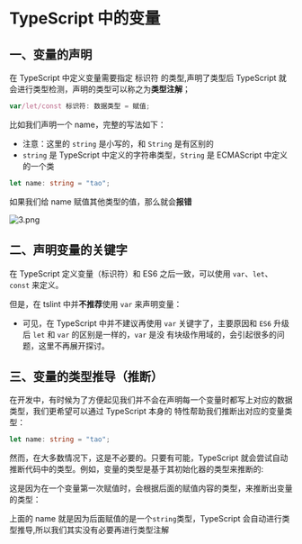 # TypeScript 中的变量

## 一、变量的声明

在 TypeScript 中定义变量需要指定 标识符 的类型,声明了类型后 TypeScript 就会进行类型检测，声明的类型可以称之为**类型注解**；

```ts
var/let/const 标识符: 数据类型 = 赋值;
```

比如我们声明一个 name，完整的写法如下：

- 注意：这里的 `string` 是小写的，和 `String` 是有区别的
- `string` 是 TypeScript 中定义的字符串类型，`String` 是 ECMAScript 中定义的一个类

```ts
let name: string = "tao";
```

如果我们给 name 赋值其他类型的值，那么就会**报错**

![3.png](https://img13.360buyimg.com/ddimg/jfs/t1/205517/7/614/17917/61122a1bE65465b42/8a9e15f22024f5b4.png)

## 二、声明变量的关键字

在 TypeScript 定义变量（标识符）和 ES6 之后一致，可以使用 `var`、`let`、`const` 来定义。

但是，在 tslint 中并**不推荐**使用 `var` 来声明变量：

- 可见，在 TypeScript 中并不建议再使用 `var` 关键字了，主要原因和 `ES6` 升级后 `let` 和 `var` 的区别是一样的，`var` 是没
  有块级作用域的，会引起很多的问题，这里不再展开探讨。

## 三、变量的类型推导（推断）

在开发中，有时候为了方便起见我们并不会在声明每一个变量时都写上对应的数据类型，我们更希望可以通过 TypeScript 本身的
特性帮助我们推断出对应的变量类型：

```ts
let name: string = "tao";
```

然而，在大多数情况下，这是不必要的。只要有可能，TypeScript 就会尝试自动推断代码中的类型。例如，变量的类型是基于其初始化器的类型来推断的:

这是因为在一个变量第一次赋值时，会根据后面的赋值内容的类型，来推断出变量的类型：

上面的 name 就是因为后面赋值的是一个`string`类型，TypeScript 会自动进行类型推导,所以我们其实没有必要再进行类型注解
